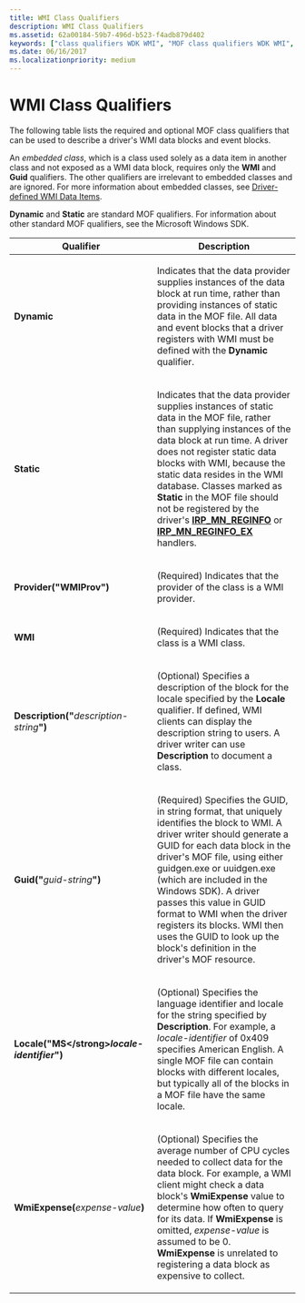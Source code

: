 ```yaml
---
title: WMI Class Qualifiers
description: WMI Class Qualifiers
ms.assetid: 62a00184-59b7-496d-b523-f4adb879d402
keywords: ["class qualifiers WDK WMI", "MOF class qualifiers WDK WMI", "embedded classes WDK WMI", "dynamic MOF qualifiers WDK WMI", "static MOF qualifiers WDK WMI", "classes WDK WMI", "WMI WDK kernel , classes"]
ms.date: 06/16/2017
ms.localizationpriority: medium
---
```


# WMI Class Qualifiers





The following table lists the required and optional MOF class qualifiers that can be used to describe a driver's WMI data blocks and event blocks.

An *embedded class*, which is a class used solely as a data item in another class and not exposed as a WMI data block, requires only the **WMI** and **Guid** qualifiers. The other qualifiers are irrelevant to embedded classes and are ignored. For more information about embedded classes, see [Driver-defined WMI Data Items](driver-defined-wmi-data-items.md).

**Dynamic** and **Static** are standard MOF qualifiers. For information about other standard MOF qualifiers, see the Microsoft Windows SDK.

<table>
<colgroup>
<col width="50%" />
<col width="50%" />
</colgroup>
<thead>
<tr class="header">
<th>Qualifier</th>
<th>Description</th>
</tr>
</thead>
<tbody>
<tr class="odd">
<td><p><strong>Dynamic</strong></p></td>
<td><p>Indicates that the data provider supplies instances of the data block at run time, rather than providing instances of static data in the MOF file. All data and event blocks that a driver registers with WMI must be defined with the <strong>Dynamic</strong> qualifier.</p></td>
</tr>
<tr class="even">
<td><p><strong>Static</strong></p></td>
<td><p>Indicates that the data provider supplies instances of static data in the MOF file, rather than supplying instances of the data block at run time. A driver does not register static data blocks with WMI, because the static data resides in the WMI database. Classes marked as <strong>Static</strong> in the MOF file should not be registered by the driver's <a href="https://msdn.microsoft.com/library/windows/hardware/ff551731" data-raw-source="[&lt;strong&gt;IRP_MN_REGINFO&lt;/strong&gt;](https://msdn.microsoft.com/library/windows/hardware/ff551731)"><strong>IRP_MN_REGINFO</strong></a> or <a href="https://msdn.microsoft.com/library/windows/hardware/ff551734" data-raw-source="[&lt;strong&gt;IRP_MN_REGINFO_EX&lt;/strong&gt;](https://msdn.microsoft.com/library/windows/hardware/ff551734)"><strong>IRP_MN_REGINFO_EX</strong></a> handlers.</p></td>
</tr>
<tr class="odd">
<td><p><strong>Provider(&quot;WMIProv&quot;)</strong></p></td>
<td><p>(Required) Indicates that the provider of the class is a WMI provider.</p></td>
</tr>
<tr class="even">
<td><p><strong>WMI</strong></p></td>
<td><p>(Required) Indicates that the class is a WMI class.</p></td>
</tr>
<tr class="odd">
<td><p><strong>Description(&quot;</strong><em>description-string</em><strong>&quot;)</strong></p></td>
<td><p>(Optional) Specifies a description of the block for the locale specified by the <strong>Locale</strong> qualifier. If defined, WMI clients can display the description string to users. A driver writer can use <strong>Description</strong> to document a class.</p></td>
</tr>
<tr class="even">
<td><p><strong>Guid(&quot;</strong><em>guid-string</em><strong>&quot;)</strong></p></td>
<td><p>(Required) Specifies the GUID, in string format, that uniquely identifies the block to WMI. A driver writer should generate a GUID for each data block in the driver's MOF file, using either guidgen.exe or uuidgen.exe (which are included in the Windows SDK). A driver passes this value in GUID format to WMI when the driver registers its blocks. WMI then uses the GUID to look up the block's definition in the driver's MOF resource.</p></td>
</tr>
<tr class="odd">
<td><p><strong>Locale(&quot;MS&lt;/strong&gt;<em>locale-identifier</em><strong>&quot;)</strong></p></td>
<td><p>(Optional) Specifies the language identifier and locale for the string specified by <strong>Description</strong>. For example, a <em>locale-identifier</em> of 0x409 specifies American English. A single MOF file can contain blocks with different locales, but typically all of the blocks in a MOF file have the same locale.</p></td>
</tr>
<tr class="even">
<td><p><strong>WmiExpense(</strong><em>expense-value</em><strong>)</strong></p></td>
<td><p>(Optional) Specifies the average number of CPU cycles needed to collect data for the data block. For example, a WMI client might check a data block's <strong>WmiExpense</strong> value to determine how often to query for its data. If <strong>WmiExpense</strong> is omitted, <em>expense-value</em> is assumed to be 0. <strong>WmiExpense</strong> is unrelated to registering a data block as expensive to collect.</p></td>
</tr>
</tbody>
</table>

 

 

 




